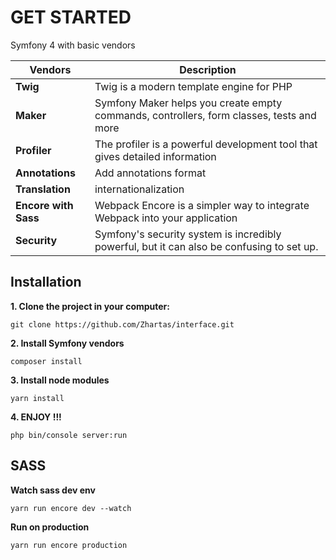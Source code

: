 # GET STARTED

Symfony 4 with basic vendors

| Vendors |Description |   
|----------|-------------|
|**Twig**| Twig is a modern template engine for PHP|
|**Maker**|Symfony Maker helps you create empty commands, controllers, form classes, tests and more  |
|**Profiler**|The profiler is a powerful development tool that gives detailed information |
|**Annotations**| Add annotations format |
|**Translation**| internationalization |
|**Encore with Sass**| Webpack Encore is a simpler way to integrate Webpack into your application |
|**Security**| Symfony's security system is incredibly powerful, but it can also be confusing to set up. |

## Installation

**1. Clone the project in your computer:**

``git clone https://github.com/Zhartas/interface.git``


**2. Install Symfony vendors**

``composer install``

**3. Install node modules**

``yarn install``

**4. ENJOY !!!**

``php bin/console server:run``


## SASS

**Watch sass dev env**

``yarn run encore dev --watch``

**Run on production**

``yarn run encore production``